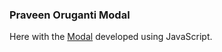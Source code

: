 ### Praveen Oruganti Modal

Here with the [Modal](https://praveenoruganti.github.io/praveenoruganti-js/0_Projects/praveenoruganti-modal) developed using JavaScript.